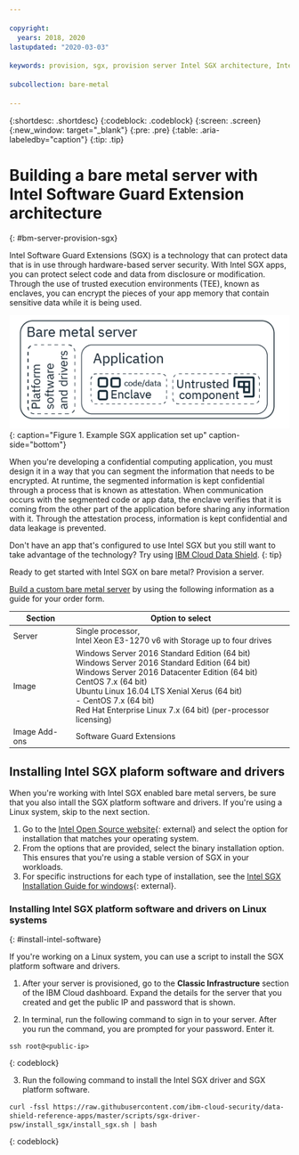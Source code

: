 ```yaml
---

copyright:
  years: 2018, 2020
lastupdated: "2020-03-03"

keywords: provision, sgx, provision server Intel SGX architecture, Intel SGX architecture, confidential computing,

subcollection: bare-metal

---
```


{:shortdesc: .shortdesc}
{:codeblock: .codeblock}
{:screen: .screen}
{:new_window: target="_blank"}
{:pre: .pre}
{:table: .aria-labeledby="caption"}
{:tip: .tip}

# Building a bare metal server with Intel Software Guard Extension architecture
{: #bm-server-provision-sgx}

Intel Software Guard Extensions (SGX) is a technology that can protect data that is in use through hardware-based server security. With Intel SGX apps, you can protect select code and data from disclosure or modification. Through the use of trusted execution environments (TEE), known as enclaves, you can encrypt the pieces of your app memory that contain sensitive data while it is being used.

![An example SGX application.](images/cc-bare-metal.png){: caption="Figure 1. Example SGX application set up" caption-side="bottom"}

When you're developing a confidential computing application, you must design it in a way that you can segment the information that needs to be encrypted. At runtime, the segmented information is kept confidential through a process that is known as attestation. When communication occurs with the segmented code or app data, the enclave verifies that it is coming from the other part of the application before sharing any information with it. Through the attestation process, information is kept confidential and data leakage is prevented.

Don't have an app that's configured to use Intel SGX but you still want to take advantage of the technology? Try using [IBM Cloud Data Shield](/docs/data-shield?topic=data-shield-getting-started).
{: tip}

Ready to get started with Intel SGX on bare metal? Provision a server.

[Build a custom bare metal server](/docs/infrastructure/bare-metal?topic=bare-metal-ordering-baremetal-server) by using the following information as a guide for your order form.

|Section|Option to select|
|------|------|
|Server|Single processor,<br> Intel Xeon E3-1270 v6 with Storage up to four drives|
|Image|Windows Server 2016 Standard Edition (64 bit)<br>Windows Server 2016 Standard Edition (64 bit)<br> Windows Server 2016 Datacenter Edition (64 bit) <br>CentOS 7.x (64 bit) <br>Ubuntu Linux 16.04 LTS Xenial Xerus (64 bit)<br>- CentOS 7.x (64 bit) <br>Red Hat Enterprise Linux 7.x (64 bit) (per-processor licensing)|
|Image Add-ons|Software Guard Extensions|
  
  
## Installing Intel SGX plaform software and drivers

When you're working with Intel SGX enabled bare metal servers, be sure that you also intall the SGX platform software and drivers. If you're using a Linux system, skip to the next section. 

1. Go to the [Intel Open Source website](https://01.org/intel-software-guard-extensions/downloads){: external} and select the option for installation that matches your operating system.
2. From the options that are provided, select the binary installation option. This ensures that you're using a stable version of SGX in your workloads.
3. For specific instructions for each type of installation, see the [Intel SGX Installation Guide for windows](https://downloadcenter.intel.com/download/29217/Intel-Software-Guard-Extensions-Intel-SGX-Driver-for-Windows-){: external}.


### Installing Intel SGX platform software and drivers on Linux systems
{: #install-intel-software}

If you're working on a Linux system, you can use a script to install the SGX platform software and drivers.

1. After your server is provisioned, go to the **Classic Infrastructure** section of the IBM Cloud dashboard. Expand the details for the server that you created and get the public IP and password that is shown.

2. In terminal, run the following command to sign in to your server. After you run the command, you are prompted for your password. Enter it. 

  ```
  ssh root@<public-ip>
  ```
  {: codeblock}

3. Run the following command to install the Intel SGX driver and SGX platform software.

  ```
  curl -fssl https://raw.githubusercontent.com/ibm-cloud-security/data-shield-reference-apps/master/scripts/sgx-driver-psw/install_sgx/install_sgx.sh | bash
  ```
  {: codeblock}
